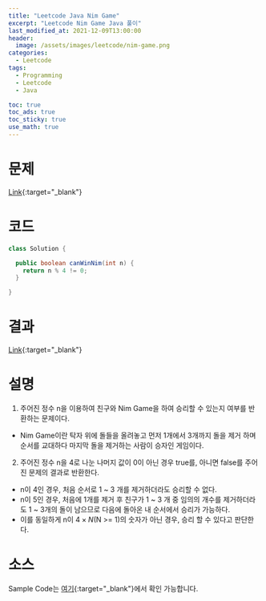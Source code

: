 ```yaml
---
title: "Leetcode Java Nim Game"
excerpt: "Leetcode Nim Game Java 풀이"
last_modified_at: 2021-12-09T13:00:00
header:
  image: /assets/images/leetcode/nim-game.png
categories:
  - Leetcode
tags:
  - Programming
  - Leetcode
  - Java

toc: true
toc_ads: true
toc_sticky: true
use_math: true
---
```

# 문제
[Link](https://leetcode.com/problems/nim-game/){:target="_blank"}

# 코드
```java
class Solution {

  public boolean canWinNim(int n) {
    return n % 4 != 0;
  }

}
```

# 결과
[Link](https://leetcode.com/submissions/detail/599204354/){:target="_blank"}

# 설명
1. 주어진 정수 n을 이용하여 친구와 Nim Game을 하여 승리할 수 있는지 여부를 반환하는 문제이다.
- Nim Game이란 탁자 위에 돌들을 올려놓고 먼저 1개에서 3개까지 돌을 제거 하며 순서를 교대하다 마지막 돌을 제거하는 사람이 승자인 게임이다.

2. 주어진 정수 n을 4로 나눈 나머지 값이 0이 아닌 경우 true를, 아니면 false를 주어진 문제의 결과로 반환한다.
- n이 4인 경우, 처음 순서로 1 ~ 3 개를 제거하더라도 승리할 수 없다.
- n이 5인 경우, 처음에 1개를 제거 후 친구가 1 ~ 3 개 중 임의의 개수를 제거하더라도 1 ~ 3개의 돌이 남으므로 다음에 돌아온 내 순서에서 승리가 가능하다.
- 이를 동일하게 n이 $4 \times N$(N >= 1)의 숫자가 아닌 경우, 승리 할 수 있다고 판단한다.

# 소스
Sample Code는 [여기](https://github.com/GracefulSoul/leetcode/blob/master/src/main/java/gracefulsoul/problems/NimGame.java){:target="_blank"}에서 확인 가능합니다.